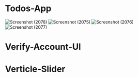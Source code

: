 # Todos-App
![Screenshot (2078)](https://user-images.githubusercontent.com/86683029/198193110-7a384be0-c490-4395-9f17-83b54eb114f7.png)
![Screenshot (2075)](https://user-images.githubusercontent.com/86683029/198193117-e930a372-2d48-4975-a73d-720edcd03a02.png)
![Screenshot (2076)](https://user-images.githubusercontent.com/86683029/198193120-09553015-6a17-4ca8-89ea-d9b8268ce506.png)
![Screenshot (2077)](https://user-images.githubusercontent.com/86683029/198193126-61c8dfa1-39af-4ea0-b798-d5ff0166c306.png)

# Verify-Account-UI

# Verticle-Slider

